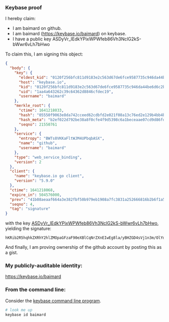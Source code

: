 ### Keybase proof

I hereby claim:

  * I am baimard on github.
  * I am baimard (https://keybase.io/baimard) on keybase.
  * I have a public key ASDyVr_IEdkYPixWPWfeb86Vh3NclG2kS-bWwr6vLh7bHwo

To claim this, I am signing this object:

```json
{
  "body": {
    "key": {
      "eldest_kid": "0120f256bfc811d9183e2c563d67de6fce9587735c946da44be6d6c2beaf2e1edb1f0a",
      "host": "keybase.io",
      "kid": "0120f256bfc811d9183e2c563d67de6fce9587735c946da44be6d6c2beaf2e1edb1f0a",
      "uid": "1aa4a643262c39c64362d8846cfdec19",
      "username": "baimard"
    },
    "merkle_root": {
      "ctime": 1641218033,
      "hash": "05550f9063e8da742cceed62cdbfd2e021f08a13c76ed2e129b4bb4b6d971117d16150e260209ae0c54b3de052ca9e8366e763d72f4cc11cced621459631b57d",
      "hash_meta": "b2ef022d792be38a8f0cfe4f9d5398c6a1beceaae07cd9d86fd94fbd38594fdc",
      "seqno": 21550761
    },
    "service": {
      "entropy": "BWTs8VKKaFltWJM4UPbqbASX",
      "name": "github",
      "username": "baimard"
    },
    "type": "web_service_binding",
    "version": 2
  },
  "client": {
    "name": "keybase.io go client",
    "version": "5.9.0"
  },
  "ctime": 1641218068,
  "expire_in": 504576000,
  "prev": "41b08aeaaf664a3e382fbf50b979eb1908a7fc3831a252666816b2b6f1a59b68",
  "seqno": 4,
  "tag": "signature"
}
```

with the key [ASDyVr_IEdkYPixWPWfeb86Vh3NclG2kS-bWwr6vLh7bHwo](https://keybase.io/baimard), yielding the signature:

```
hKRib2R5hqhkZXRhY2hlZMOpaGFzaF90eXBlCqNrZXnEIwEg8la/yBHZGD4sVj1n3m/OlYdzXJRtpEvm1sK+ry4e2x8Kp3BheWxvYWTESpcCBMQgQbCK6q9mSj44L79QuXnrGQin/DgxolJmaBaytvGlm2jEIIDRmphfNUC/9xJwtsmgejq/FIV+6Wn4TK5ZqDz7byoZAgHCo3NpZ8RAiyPrjC9yMMPpxn4lDiQZbw2Ai94SuOOSQt9o2AJUe/JqFLukt3KK1uqfv8uF6MtAfZ8OGtEORaw0kOnq3fXzBqhzaWdfdHlwZSCkaGFzaIKkdHlwZQildmFsdWXEIJMgHoOl06kVctvZ82BXuV54eQX416eLSkdveIGXnESDo3RhZ80CAqd2ZXJzaW9uAQ==

```

And finally, I am proving ownership of the github account by posting this as a gist.

### My publicly-auditable identity:

https://keybase.io/baimard

### From the command line:

Consider the [keybase command line program](https://keybase.io/download).

```bash
# look me up
keybase id baimard
```
